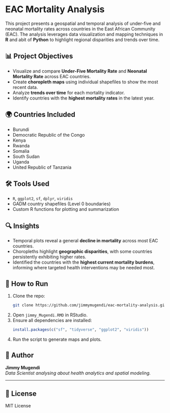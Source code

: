 # EAC Mortality Analysis

This project presents a geospatial and temporal analysis of under-five and neonatal mortality rates across countries in the East African Community (EAC). The analysis leverages data visualization and mapping techniques in **R** and abit of **Python** to highlight regional disparities and trends over time.

## 📊 Project Objectives

- Visualize and compare **Under-Five Mortality Rate** and **Neonatal Mortality Rate** across EAC countries.
- Create **choropleth maps** using individual shapefiles to show the most recent data.
- Analyze **trends over time** for each mortality indicator.
- Identify countries with the **highest mortality rates** in the latest year.
  
## 🌍 Countries Included

- Burundi  
- Democratic Republic of the Congo  
- Kenya  
- Rwanda  
- Somalia  
- South Sudan  
- Uganda  
- United Republic of Tanzania

## 🛠️ Tools Used

- `R`, `ggplot2`, `sf`, `dplyr`, `viridis`
- GADM country shapefiles (Level 0 boundaries)
- Custom R functions for plotting and summarization

## 🔍 Insights

- Temporal plots reveal a general **decline in mortality** across most EAC countries.
- Choropleths highlight **geographic disparities**, with some countries persistently exhibiting higher rates.
- Identified the countries with the **highest current mortality burdens**, informing where targeted health interventions may be needed most.

## 🚀 How to Run

1. Clone the repo:
    ```bash
    git clone https://github.com/jimmymugendi/eac-mortality-analysis.git
    ```
2. Open `jimmy_Mugendi.RMD` in RStudio.
3. Ensure all dependencies are installed:
    ```r
    install.packages(c("sf", "tidyverse", "ggplot2", "viridis"))
    ```
4. Run the script to generate maps and plots.

## 🧠 Author

**Jimmy Mugendi**  
_Data Scientist analysing about health analytics and spatial modeling._

---

## 📄 License

MIT License
